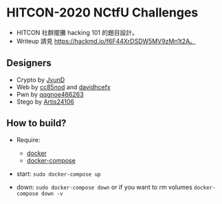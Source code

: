 # HITCON-2020 NCtfU Challenges

- HITCON 社群擺攤 hacking 101 的題目設計。
- Writeup 請見 https://hackmd.io/f6F44XrDSDW5MV9zMn1t2A。

## Designers

- Crypto by [JyunD](https://github.com/JyunD)
- Web by [cc85nod](https://github.com/cc85nod) and [davidhcefx](https://github.com/davidhcefx)
- Pwn by [qqgnoe466263](https://github.com/qqgnoe466263)
- Stego by [Artis24106](https://github.com/Artis24106)


## How to build?

- Require:
  - [docker](https://docs.docker.com/engine/install/)
  - [docker-compose](https://docs.docker.com/compose/install/)

- start: `sudo docker-compose up`
- down: `sudo docker-compose down` or if you want to rm volumes `docker-compose down -v`
